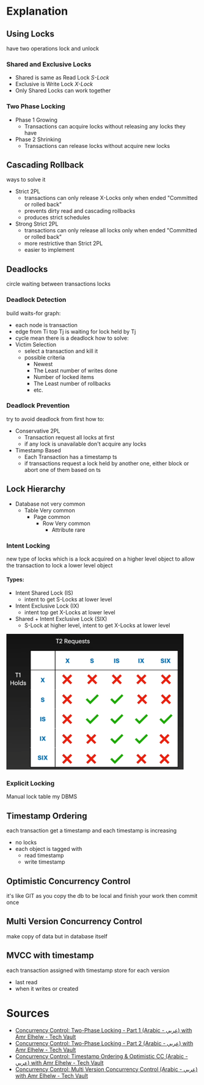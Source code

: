 # Explanation
## Using Locks
have two operations lock and unlock 
### Shared and Exclusive Locks
- Shared is same as Read Lock *S-Lock* 
- Exclusive is Write Lock *X-Lock* 
- Only Shared Locks can work together 
### Two Phase Locking
- Phase 1 Growing
	- Transactions can acquire locks without releasing any locks they have
- Phase 2 Shrinking
	- Transactions can release locks without acquire new locks
## Cascading Rollback
ways to solve it
- Strict 2PL
	- transactions can only release X-Locks only when ended "Committed or rolled back" 
	- prevents dirty read and cascading rollbacks
	- produces strict schedules 
- Strong Strict 2PL
	- transactions can only release all locks only when ended "Committed or rolled back" 
	- more restrictive than Strict 2PL
	- easier to implement 
## Deadlocks
circle waiting between transactions locks
### Deadlock Detection
build waits-for graph:
- each node is transaction 
- edge from Ti top Tj is waiting for lock held by Tj
- cycle mean there is a deadlock
how to solve:
- Victim Selection
	- select a transaction and kill it
	- possible criteria
		- Newest
		- The Least number of writes done
		- Number of locked items
		- The Least number of rollbacks
		- etc.
### Deadlock Prevention
try to avoid deadlock from first
how to:
- Conservative 2PL
	- Transaction request all locks at first
	- if any lock is unavailable don't acquire any locks
- Timestamp Based
	- Each Transaction has a timestamp ts
	- if transactions request a lock held by another one, either block or abort one of them based on ts
## Lock Hierarchy
- Database not very common
	- Table Very common
		- Page common
			- Row Very common
				- Attribute rare
### Intent Locking
new type of locks which is a lock acquired on a higher level object to allow the transaction to lock a lower level object
#### Types:
- Intent Shared Lock (IS)
	- intent to get S-Locks at lower level
- Intent Exclusive Lock (IX)
	- intent top get X-Locks at lower level
- Shared + Intent Exclusive Lock (SIX)
	- S-Lock at higher level, intent to get X-Locks at lower level

![](Imgs/Pasted%20image%2020250426192009.png)
### Explicit Locking
Manual lock table my DBMS
## Timestamp Ordering
each transaction get a timestamp and each timestamp is increasing 
- no locks
- each object is tagged with
	- read timestamp
	- write timestamp
## Optimistic Concurrency Control
it's like GIT as you copy the db to be local and finish your work then commit once
## Multi Version Concurrency Control 
make copy of data but in database itself 
## MVCC with timestamp
each transaction assigned with timestamp 
store for each version
- last read
- when it writes or created

# Sources
- [Concurrency Control: Two-Phase Locking - Part 1 (Arabic - عربي) with Amr Elhelw - Tech Vault](https://www.youtube.com/watch?v=s8w-GplT6K4&list=PLE8kQVoC67PzGwMMsSk3C8MvfAqcYjusF&index=19&pp=iAQB "Concurrency Control: Two-Phase Locking - Part 1 (Arabic - عربي) with Amr Elhelw - Tech Vault")
- [Concurrency Control: Two-Phase Locking - Part 2 (Arabic - عربي) with Amr Elhelw - Tech Vault](https://www.youtube.com/watch?v=4Ll7zlC9f4w&list=PLE8kQVoC67PzGwMMsSk3C8MvfAqcYjusF&index=20&pp=iAQB "Concurrency Control: Two-Phase Locking - Part 2 (Arabic - عربي) with Amr Elhelw - Tech Vault")
- [Concurrency Control: Timestamp Ordering & Optimistic CC (Arabic - عربي) with Amr Elhelw - Tech Vault](https://www.youtube.com/watch?v=f6sl5XFnAr4&list=PLE8kQVoC67PzGwMMsSk3C8MvfAqcYjusF&index=21&pp=iAQB "Concurrency Control: Timestamp Ordering & Optimistic CC (Arabic - عربي) with Amr Elhelw - Tech Vault") 
- [Concurrency Control: Multi Version Concurrency Control (Arabic - عربي) with Amr Elhelw - Tech Vault](https://www.youtube.com/watch?v=RDry1RyIw1s&list=PLE8kQVoC67PzGwMMsSk3C8MvfAqcYjusF&index=22&pp=iAQB "Concurrency Control: Multi Version Concurrency Control (Arabic - عربي) with Amr Elhelw - Tech Vault") 
